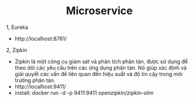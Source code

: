 <h1 style="text-align: center">Microservice</h1>
1, Eureka

 - http://localhost:8761/

2, Zipkin

 - Zipkin là một công cụ giám sát và phân tích phân tán, được sử dụng để theo dõi các yêu cầu trên các ứng dụng phân tán. Nó giúp xác định và giải quyết các vấn đề liên quan đến hiệu suất và độ tin cậy trong môi trường phân tán.
 - http://localhost:9411/ <br>
 - install: docker run -d -p 9411:9411 openzipkin/zipkin-slim
